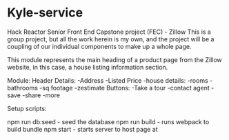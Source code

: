 # Kyle-service


Hack Reactor Senior Front End Capstone project (FEC) - Zillow
This is a group project, but all the work herein is my own, and the project will
be a coupling of our individual components to make up a whole page.


This module represents the main heading of a product page from the Zillow website,
  in this case, a house listing information section.

Module: Header
  Details: 
    -Address
    -Listed Price
    -house details:
      -rooms
      -bathrooms
      -sq footage
    -zestimate
  Buttons: 
    -Take a tour
    -contact agent
    -save
    -share
    -more

Setup scripts:

npm run db:seed - seed the database
npm run build - runs webpack to build bundle
npm start - starts server to host page at 
